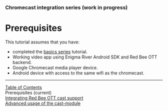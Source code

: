 ### Chromecast integration series (work in progress)
# Prerequisites
This tutorial assumes that you have:
* completed the [basics series](../index.md#basics-series) tutorial.
* Working video app using Enigma River Android SDK and Red Bee OTT backend.
* Google Chromecast media player device.
* Android device with access to the same wifi as the chromecast.


___
[Table of Contents](../index.md)<br/>
Prerequisites (current)<br/>
[Integrating Red Bee OTT cast support](chromecast.md)<br/>
[Advanced usage of the cast-module](chromecast_advanced.md)<br/>
